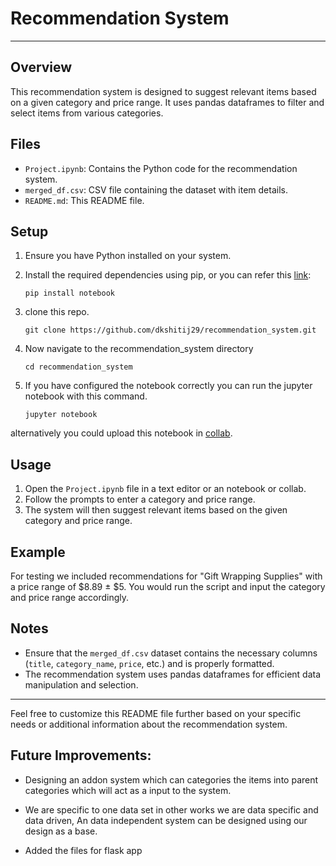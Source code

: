 # Recommendation System
---
## Overview

This recommendation system is designed to suggest relevant items based on a given category and price range. It uses pandas dataframes to filter and select items from various categories.

## Files

- `Project.ipynb`: Contains the Python code for the recommendation system.
- `merged_df.csv`: CSV file containing the dataset with item details.
- `README.md`: This README file.

## Setup

1. Ensure you have Python installed on your system.

2. Install the required dependencies using pip, or you can refer this [link](https://jupyter.org/install):

   ```
   pip install notebook
   ```
2. clone this repo.
    ```
    git clone https://github.com/dkshitij29/recommendation_system.git
    ```
3. Now navigate to the recommendation_system directory

    ```
    cd recommendation_system
    ```
4. If you have configured the notebook correctly you can run the jupyter notebook with this command.
    ```
    jupyter notebook
    ```

alternatively you could upload this notebook in [collab](https://colab.research.google.com).

## Usage

1. Open the `Project.ipynb` file in a text editor or an notebook or collab.
4. Follow the prompts to enter a category and price range.
5. The system will then suggest relevant items based on the given category and price range.

## Example

For testing we included recommendations for "Gift Wrapping Supplies" with a price range of $8.89 ± $5. You would run the script and input the category and price range accordingly.

## Notes

- Ensure that the `merged_df.csv` dataset contains the necessary columns (`title`, `category_name`, `price`, etc.) and is properly formatted.
- The recommendation system uses pandas dataframes for efficient data manipulation and selection.

---

Feel free to customize this README file further based on your specific needs or additional information about the recommendation system.

## Future Improvements:
- Designing an addon system which can categories the items into parent categories which will act as a input to the system.
- We are specific to one data set in other works we are data specific and data driven, An data independent system can be designed using our design as a base.

- Added the files for flask app 

